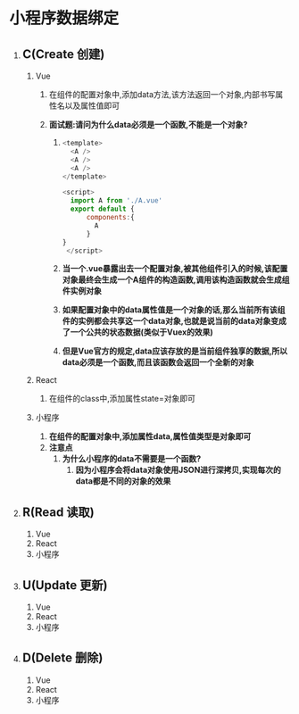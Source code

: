# 小程序数据绑定

1. ## C(Create 创建)

   1. Vue

      1. 在组件的配置对象中,添加data方法,该方法返回一个对象,内部书写属性名以及属性值即可

      2. **面试题:请问为什么data必须是一个函数,不能是一个对象?**

         1. ```javascript
            <template>
              <A />
              <A />
              <A />
            </template>

            <script>
              import A from './A.vue'
              export default {
                  components:{
                    A
                  }
            }
             </script>
            ```

         2. **当一个.vue暴露出去一个配置对象,被其他组件引入的时候,该配置对象最终会生成一个A组件的构造函数,调用该构造函数就会生成组件实例对象**

         3. **如果配置对象中的data属性值是一个对象的话,那么当前所有该组件的实例都会共享这一个data对象,也就是说当前的data对象变成了一个公共的状态数据(类似于Vuex的效果)**

         4. **但是Vue官方的规定,data应该存放的是当前组件独享的数据,所以data必须是一个函数,而且该函数会返回一个全新的对象**

   2. React

      1. 在组件的class中,添加属性state=对象即可

   3. 小程序

      1. **在组件的配置对象中,添加属性data,属性值类型是对象即可**
      2. **注意点**
         1. **为什么小程序的data不需要是一个函数?**
            1. **因为小程序会将data对象使用JSON进行深拷贝,实现每次的data都是不同的对象的效果**

2. ## R(Read 读取)

   1. Vue
   2. React
   3. 小程序

3. ## U(Update 更新)

   1. Vue
   2. React
   3. 小程序

4. ## D(Delete 删除)

   1. Vue
   2. React
   3. 小程序